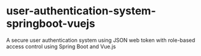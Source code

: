 # user-authentication-system-springboot-vuejs
 A secure user authentication system using JSON web token with role-based access control using Spring Boot and Vue.js
